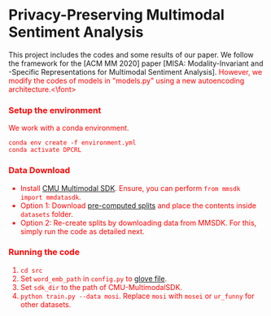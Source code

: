 # Privacy-Preserving Multimodal Sentiment Analysis
This project includes the codes and some results of our paper.
We follow the framework for the [ACM MM 2020] paper [MISA: Modality-Invariant and -Specific Representations for Multimodal Sentiment Analysis].
<font color="red">However, we modify the codes of models in "models.py" using a new autoencoding architecture.<\font>

### Setup the environment

We work with a conda environment.

```
conda env create -f environment.yml
conda activate DPCRL
```

### Data Download

- Install [CMU Multimodal SDK](https://github.com/A2Zadeh/CMU-MultimodalSDK). Ensure, you can perform ```from mmsdk import mmdatasdk```.    
- Option 1: Download [pre-computed splits](https://drive.google.com/drive/folders/1IBwWNH0XjPnZWaAlP1U2tIJH6Rb3noMI?usp=sharing) and place the contents inside ```datasets``` folder.     
- Option 2: Re-create splits by downloading data from MMSDK. For this, simply run the code as detailed next.

### Running the code

1. ```cd src```
2. Set ```word_emb_path``` in ```config.py``` to [glove file](http://nlp.stanford.edu/data/glove.840B.300d.zip).
3. Set ```sdk_dir``` to the path of CMU-MultimodalSDK.
2. ```python train.py --data mosi```. Replace ```mosi``` with ```mosei``` or ```ur_funny``` for other datasets.
